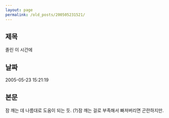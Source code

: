 ```yaml
---
layout: page
permalink: /old_posts/200505231521/
---
```


## 제목
졸린 이 시간에

## 날짜
2005-05-23 15:21:19

## 본문
잠 깨는 데 나름대로 도움이 되는 듯. (?)잠 깨는 걸로 부족해서 빠져버리면 곤란하지만.